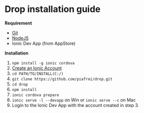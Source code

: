 # Drop installation guide

**Requirement**

* [Git](https://git-scm.com/)
* [NodeJS](https://nodejs.org/en/)
* Ionic Dev App (from AppStore)

**Installation**

1. `npm install -g ionic cordova`
3. [Create an Ionic Account](https://dashboard.ionicframework.com/signup)
4. `cd PATH/TO/INSTALL(C:/)`
5. `git clone https://github.com/piafrei/drop.git`
6. `cd drop`
7. `npm install`
8. `ionic cordova prepare`
9. `ionic serve -l --devapp` on Win or `ionic serve --c` on Mac
12. Login to the Ionic Dev App with the account created in step 3.



